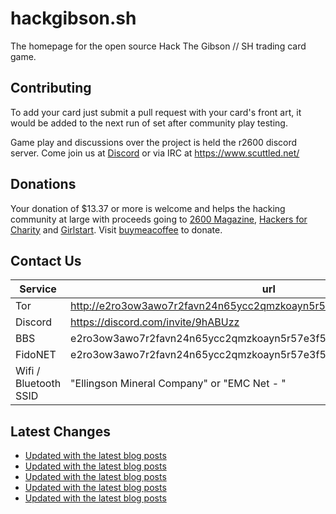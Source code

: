 # hackgibson.sh
The homepage for the open source Hack The Gibson // SH trading card game.


## Contributing

To add your card just submit a pull request with your card's front art, it would be added to the next run of set after community play testing.

Game play and discussions over the project is held the r2600 discord server. Come join us at [Discord](https://discord.com/invite/9hABUzz) or via IRC at https://www.scuttled.net/


## Donations

Your donation of $13.37 or more is welcome and helps the hacking community at large with proceeds going to [2600 Magazine](https://2600.com/), [Hackers for Charity](https://hackersforcharity.org) and [Girlstart](https://girlstart.org).  Visit [buymeacoffee](https://www.buymeacoffee.com/hackgibson.sh) to donate.


## Contact Us

Service | url
-|-
Tor | http://e2ro3ow3awo7r2favn24n65ycc2qmzkoayn5r57e3f56nvjwdcgg32ad.onion
Discord | https://discord.com/invite/9hABUzz
BBS | e2ro3ow3awo7r2favn24n65ycc2qmzkoayn5r57e3f56nvjwdcgg32ad.onion:23
FidoNET | e2ro3ow3awo7r2favn24n65ycc2qmzkoayn5r57e3f56nvjwdcgg32ad.onion:24554
Wifi / Bluetooth SSID | "Ellingson Mineral Company" or "EMC Net - <fidonet address>"

## Latest Changes
<!-- BLOG-POST-LIST:START -->
- [Updated with the latest blog posts](https://github.com/DFW2600/hackgibson.sh/commit/af134ce6a0a2fab8f5b785a53c56cab4c924742f)
- [Updated with the latest blog posts](https://github.com/DFW2600/hackgibson.sh/commit/4869d9e035beeb3197fcfd1d6aa59b153e0369a4)
- [Updated with the latest blog posts](https://github.com/DFW2600/hackgibson.sh/commit/cf7c22f58bda5105b9bedb9f3c18407e60148321)
- [Updated with the latest blog posts](https://github.com/DFW2600/hackgibson.sh/commit/9db0b0501fc2cb0a45dc9bbb59888dc42e3863e0)
- [Updated with the latest blog posts](https://github.com/DFW2600/hackgibson.sh/commit/fec5e0c825dd346dc3257ae7f53fad60c76979d2)
<!-- BLOG-POST-LIST:END -->
